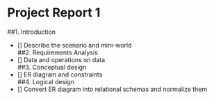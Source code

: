 # Project Report 1
##1. Introduction
- [] Describe the scenario and mini-world </br>
##2. Requirements Analysis
- [] Data and operations on data </br>
##3. Conceptual design
- [] ER diagram and constraints </br>
##4. Logical design
- [] Convert ER diagram into relational schemas and normalize them </br>
